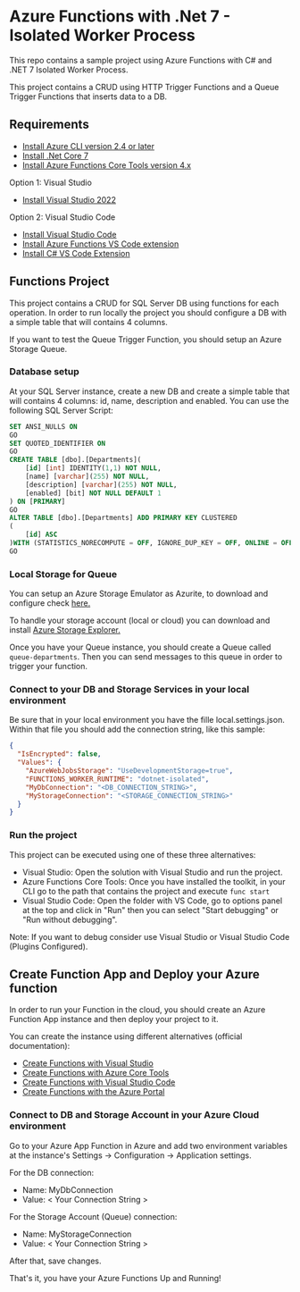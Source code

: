 # Azure Functions with .Net 7 - Isolated Worker Process

This repo contains a sample project using Azure Functions with C# and .NET 7 Isolated Worker Process.

This project contains a CRUD using HTTP Trigger Functions and a Queue Trigger Functions that inserts data to a DB.

## Requirements

- [Install Azure CLI version 2.4 or later](https://learn.microsoft.com/en-us/cli/azure/install-azure-cli)
- [Install .Net Core 7](https://dotnet.microsoft.com/es-es/download)
- [Install Azure Functions Core Tools version 4.x](https://learn.microsoft.com/en-us/azure/azure-functions/functions-run-local#v2)

Option 1: Visual Studio

- [Install Visual Studio 2022](https://visualstudio.microsoft.com/vs/)

Option 2: Visual Studio Code

- [Install Visual Studio Code](https://code.visualstudio.com/)
- [Install Azure Functions VS Code extension](https://marketplace.visualstudio.com/items?itemName=ms-azuretools.vscode-azurefunctions)
- [Install C# VS Code Extension](https://marketplace.visualstudio.com/items?itemName=ms-dotnettools.csharp)

## Functions Project

This project contains a CRUD for SQL Server DB using functions for each operation. In order to run locally the project you should configure a DB with a simple table that will contains 4 columns.

If you want to test the Queue Trigger Function, you should setup an Azure Storage Queue.

### Database setup

At your SQL Server instance, create a new DB and create a simple table that will contains 4 columns: id, name, description and enabled. You can use the following SQL Server Script:

```SQL
SET ANSI_NULLS ON
GO
SET QUOTED_IDENTIFIER ON
GO
CREATE TABLE [dbo].[Departments](
    [id] [int] IDENTITY(1,1) NOT NULL,
    [name] [varchar](255) NOT NULL,
    [description] [varchar](255) NOT NULL,
    [enabled] [bit] NOT NULL DEFAULT 1
) ON [PRIMARY]
GO
ALTER TABLE [dbo].[Departments] ADD PRIMARY KEY CLUSTERED 
(
    [id] ASC
)WITH (STATISTICS_NORECOMPUTE = OFF, IGNORE_DUP_KEY = OFF, ONLINE = OFF, OPTIMIZE_FOR_SEQUENTIAL_KEY = OFF) ON [PRIMARY]
GO
```

### Local Storage for Queue

You can setup an Azure Storage Emulator as Azurite, to download and configure check [here.](https://learn.microsoft.com/es-mx/azure/storage/common/storage-use-azurite?tabs=npm)

To handle your storage account (local or cloud) you can download and install [Azure Storage Explorer.](https://azure.microsoft.com/en-us/products/storage/storage-explorer)

Once you have your Queue instance, you should create a Queue called `queue-departments`. Then you can send messages to this queue in order to trigger your function.

### Connect to your DB and Storage Services in your local environment

Be sure that in your local environment you have the fille local.settings.json. Within that file you should add the connection string, like this sample:

```json
{
  "IsEncrypted": false,
  "Values": {
    "AzureWebJobsStorage": "UseDevelopmentStorage=true",
    "FUNCTIONS_WORKER_RUNTIME": "dotnet-isolated",
    "MyDbConnection": "<DB_CONNECTION_STRING>",
    "MyStorageConnection": "<STORAGE_CONNECTION_STRING>"
  }
}
```

### Run the project

This project can be executed using one of these three alternatives:

- Visual Studio: Open the solution with Visual Studio and run the project.
- Azure Functions Core Tools: Once you have installed the toolkit, in your CLI go to the path that contains the project and execute `func start`
- Visual Studio Code: Open the folder with VS Code, go to options panel at the top and click in "Run" then you can select "Start debugging" or "Run without debugging".

Note: If you want to debug consider use Visual Studio or Visual Studio Code (Plugins Configured).

## Create Function App and Deploy your Azure function

In order to run your Function in the cloud, you should create an Azure Function App instance and then deploy your project to it. 

You can create the instance using different alternatives (official documentation):

- [Create Functions with Visual Studio](https://learn.microsoft.com/en-us/azure/azure-functions/functions-create-your-first-function-visual-studio?tabs=isolated-process#prerequisites)
- [Create Functions with Azure Core Tools](https://learn.microsoft.com/en-us/azure/azure-functions/create-first-function-cli-csharp?tabs=azure-cli%2Cisolated-process)
- [Create Functions with Visual Studio Code](https://learn.microsoft.com/en-us/azure/azure-functions/create-first-function-cli-csharp?tabs=azure-cli%2Cisolated-process)
- [Create Functions with the Azure Portal](https://learn.microsoft.com/en-us/azure/azure-functions/create-first-function-cli-csharp?tabs=azure-cli%2Cisolated-process)

### Connect to DB and Storage Account in your Azure Cloud environment

Go to your Azure App Function in Azure and add two environment variables at the instance's Settings -> Configuration -> Application settings.

For the DB connection:
- Name: MyDbConnection
- Value: < Your Connection String >

For the Storage Account (Queue) connection:
- Name: MyStorageConnection
- Value: < Your Connection String >

After that, save changes.

That's it, you have your Azure Functions Up and Running!


